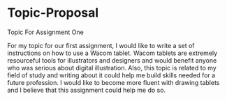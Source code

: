 # Topic-Proposal
Topic For Assignment One

For my topic for our first assignment, I would like to write a set of instructions on how to use a
Wacom tablet. Wacom tablets are extremely resourceful tools for illustrators and designers and
would benefit anyone who was serious about digital illustration. Also, this topic is related to my
field of study and writing about it could help me build skills needed for a future profession. I
would like to become more fluent with drawing tablets and I believe that this assignment could
help me do so. 
